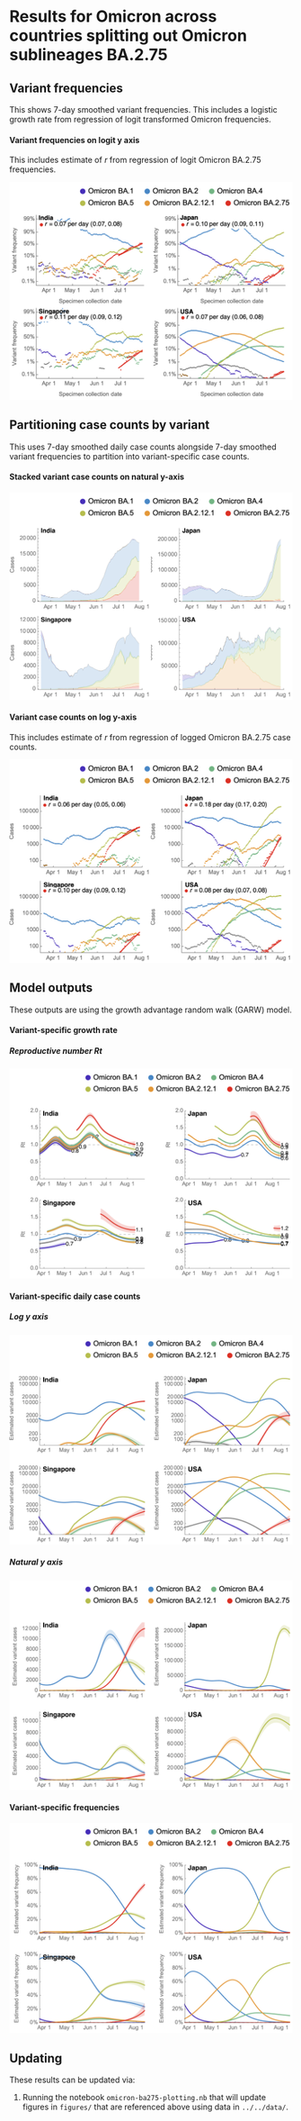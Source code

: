 # Results for Omicron across countries splitting out Omicron sublineages BA.2.75

## Variant frequencies

This shows 7-day smoothed variant frequencies. This includes a logistic growth rate from regression of logit transformed Omicron frequencies.

#### Variant frequencies on logit y axis

This includes estimate of _r_ from regression of logit Omicron BA.2.75 frequencies.

![](figures/omicron-ba275_logistic-growth-transformed-axis.png)

## Partitioning case counts by variant

This uses 7-day smoothed daily case counts alongside 7-day smoothed variant frequencies to partition into variant-specific case counts.

#### Stacked variant case counts on natural y-axis

![](figures/omicron-ba275_partitioned-cases.png)

#### Variant case counts on log y-axis

This includes estimate of _r_ from regression of logged Omicron BA.2.75 case counts.

![](figures/omicron-ba275_partitioned-log-cases.png)

## Model outputs

These outputs are using the growth advantage random walk (GARW) model.

#### Variant-specific growth rate

##### Reproductive number _Rt_

![](figures/omicron-ba275_variant-rt.png)

#### Variant-specific daily case counts

##### Log y axis

![](figures/omicron-ba275_variant-estimated-log-cases.png)

##### Natural y axis

![](figures/omicron-ba275_variant-estimated-cases.png)

#### Variant-specific frequencies

![](figures/omicron-ba275_variant-estimated-frequency.png)

## Updating

These results can be updated via:

1. Running the notebook `omicron-ba275-plotting.nb` that will update figures in `figures/` that are referenced above using data in `../../data/`.
